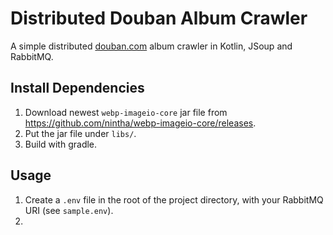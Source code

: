 # Distributed Douban Album Crawler
A simple distributed [douban.com](https://www.douban.com/) album crawler in Kotlin, JSoup and RabbitMQ.
## Install Dependencies

1. Download newest `webp-imageio-core` jar file from https://github.com/nintha/webp-imageio-core/releases.
2. Put the jar file under `libs/`.
3. Build with gradle.

## Usage

1. Create a `.env` file in the root of the project directory, with your RabbitMQ URI (see `sample.env`).
2. 